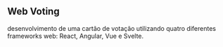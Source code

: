 ## Web Voting

desenvolvimento de uma cartão de votação utilizando quatro diferentes frameworks web: React, Angular, Vue e Svelte.

